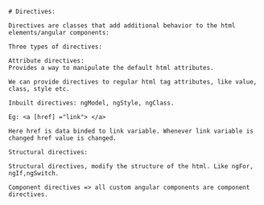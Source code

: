     # Directives:

    Directives are classes that add additional behavior to the html elements/angular components:

    Three types of directives:

    Attribute directives:
    Provides a way to manipulate the default html attributes.

    We can provide directives to regular html tag attributes, like value, class, style etc.

    Inbuilt directives: ngModel, ngStyle, ngClass.

    Eg: <a [href] ="link"> </a>

    Here href is data binded to link variable. Whenever link variable is changed href value is changed.

    Structural directives:

    Structural directives, modify the structure of the html. Like ngFor, ngIf,ngSwitch.

    Component directives => all custom angular components are component directives.
